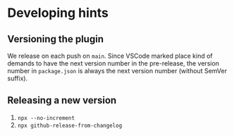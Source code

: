 # Developing hints

## Versioning the plugin

We release on each push on `main`.
Since VSCode marked place kind of demands to have the next version number in the pre-release, the version number in `package.json` is always the next version number (without SemVer suffix).

## Releasing a new version

1. `npx --no-increment`
2. `npx github-release-from-changelog`
